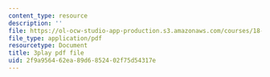 ```yaml
---
content_type: resource
description: ''
file: https://ol-ocw-studio-app-production.s3.amazonaws.com/courses/18-01sc-single-variable-calculus-fall-2010/2f9a956462ea89d6852402f75d54317e_55ncRlBZstA.pdf
file_type: application/pdf
resourcetype: Document
title: 3play pdf file
uid: 2f9a9564-62ea-89d6-8524-02f75d54317e
---
```

